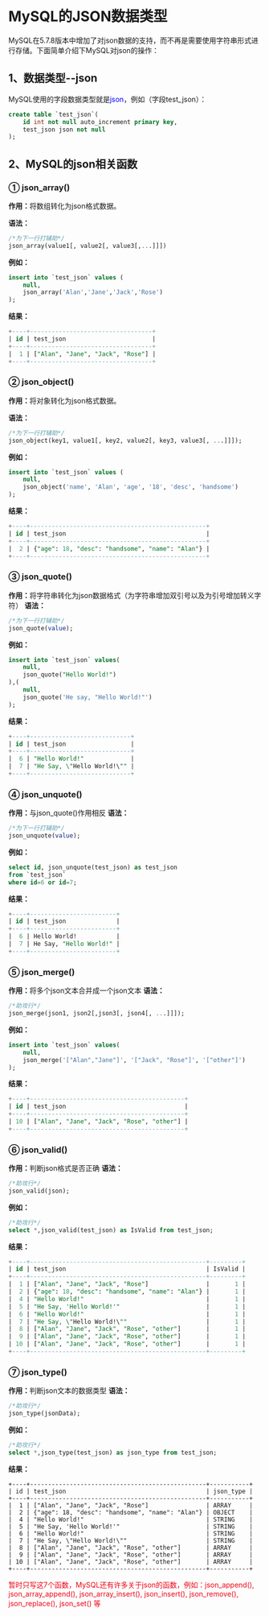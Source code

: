 # MySQL的JSON数据类型

<!-- more -->

MySQL在5.7.8版本中增加了对json数据的支持，而不再是需要使用字符串形式进行存储。下面简单介绍下MySQL对json的操作：

<h2>1、数据类型--json</h2>

MySQL使用的字段数据类型就是<span style="color: blue;">json</span>，例如（字段test_json）：

```sql
create table `test_json`(
    id int not null auto_increment primary key, 
    test_json json not null
);
```


<h2>2、MySQL的json相关函数</h2>

<h3>① json_array()</h3>
<strong>作用：</strong>将数组转化为json格式数据。

<strong>语法：</strong>

```sql
/*为下一行打辅助*/
json_array(value1[, value2[, value3[,...]]])
```

<strong>例如：</strong>

```sql
insert into `test_json` values (
    null,
    json_array('Alan','Jane','Jack','Rose')
);
```

<strong>结果：</strong>

```sql
+----+----------------------------------+
| id | test_json                        |
+----+----------------------------------+
|  1 | ["Alan", "Jane", "Jack", "Rose"] |
+----+----------------------------------+
```

<h3>② json_object()</h3>
<strong>作用：</strong>将对象转化为json格式数据。

<strong>语法：</strong>

```sql
/*为下一行打辅助*/
json_object(key1, value1[, key2, value2[, key3, value3[, ...]]]);
```

<strong>例如：</strong>

```sql
insert into `test_json` values (
    null,
    json_object('name', 'Alan', 'age', '18', 'desc', 'handsome')
);
```

<strong>结果：</strong>

```sql
+----+-------------------------------------------------+
| id | test_json                                       |
+----+-------------------------------------------------+
|  2 | {"age": 18, "desc": "handsome", "name": "Alan"} |
+----+-------------------------------------------------+
```

<h3>③ json_quote()</h3>
<strong>作用：</strong>将字符串转化为json数据格式（为字符串增加双引号以及为引号增加转义字符）
<strong>语法：</strong>

```sql
/*为下一行打辅助*/
json_quote(value);
```

<strong>例如：</strong>

```sql
insert into `test_json` values(
    null,
    json_quote("Hello World!")
),(
    null,
    json_quote('He say, "Hello World!"')
);
```

<strong>结果：</strong>

```sql
+----+----------------------------+
| id | test_json                  |
+----+----------------------------+
|  6 | "Hello World!"             |
|  7 | "He Say, \"Hello World!\"" |
+----+----------------------------+
```

<h3>④ json_unquote()</h3>
<strong>作用：</strong>与json_quote()作用相反
<strong>语法：</strong>

```sql
/*为下一行打辅助*/
json_unquote(value);
```

<strong>例如：</strong>

```sql
select id, json_unquote(test_json) as test_json 
from `test_json` 
where id=6 or id=7;
```

<strong>结果：</strong>

```sql
+----+------------------------+
| id | test_json              |
+----+------------------------+
|  6 | Hello World!           |
|  7 | He Say, "Hello World!" |
+----+------------------------+
```

<h3>⑤ json_merge()</h3>
<strong>作用：</strong>将多个json文本合并成一个json文本
<strong>语法：</strong>

```sql
/*助攻行*/
json_merge(json1, json2[,json3[, json4[, ...]]]);
```

<strong>例如：</strong>

```sql
insert into `test_json` values(
    null,
    json_merge('["Alan","Jane"]', '["Jack", "Rose"]', '["other"]')
);
```

<strong>结果：</strong>

```sql
+----+-------------------------------------------+
| id | test_json                                 |
+----+-------------------------------------------+
| 10 | ["Alan", "Jane", "Jack", "Rose", "other"] |
+----+-------------------------------------------+
```

<h3>⑥ json_valid()</h3>
<strong>作用：</strong>判断json格式是否正确
<strong>语法：</strong>

```sql
/*助攻行*/
json_valid(json);
```

<strong>例如：</strong>

```sql
/*助攻行*/
select *,json_valid(test_json) as IsValid from test_json;
```

<strong>结果：</strong>

```sql
+----+-------------------------------------------------+---------+
| id | test_json                                       | IsValid |
+----+-------------------------------------------------+---------+
|  1 | ["Alan", "Jane", "Jack", "Rose"]                |       1 |
|  2 | {"age": 18, "desc": "handsome", "name": "Alan"} |       1 |
|  4 | "Hello World!"                                  |       1 |
|  5 | "He Say, 'Hello World!'"                        |       1 |
|  6 | "Hello World!"                                  |       1 |
|  7 | "He Say, \"Hello World!\""                      |       1 |
|  8 | ["Alan", "Jane", "Jack", "Rose", "other"]       |       1 |
|  9 | ["Alan", "Jane", "Jack", "Rose", "other"]       |       1 |
| 10 | ["Alan", "Jane", "Jack", "Rose", "other"]       |       1 |
+----+-------------------------------------------------+---------+
```

<h3>⑦ json_type()</h3>
<strong>作用：</strong>判断json文本的数据类型
<strong>语法：</strong>

```sql
/*助攻行*/
json_type(jsonData);
```

<strong>例如：</strong>

```sql
/*助攻行*/
select *,json_type(test_json) as json_type from test_json;
```

<strong>结果：</strong>

```
+----+-------------------------------------------------+-----------+
| id | test_json                                       | json_type |
+----+-------------------------------------------------+-----------+
|  1 | ["Alan", "Jane", "Jack", "Rose"]                | ARRAY     |
|  2 | {"age": 18, "desc": "handsome", "name": "Alan"} | OBJECT    |
|  4 | "Hello World!"                                  | STRING    |
|  5 | "He Say, 'Hello World!'"                        | STRING    |
|  6 | "Hello World!"                                  | STRING    |
|  7 | "He Say, \"Hello World!\""                      | STRING    |
|  8 | ["Alan", "Jane", "Jack", "Rose", "other"]       | ARRAY     |
|  9 | ["Alan", "Jane", "Jack", "Rose", "other"]       | ARRAY     |
| 10 | ["Alan", "Jane", "Jack", "Rose", "other"]       | ARRAY     |
+----+-------------------------------------------------+-----------+
```

<span style="color:#ed0617;">暂时只写这7个函数，MySQL还有许多关于json的函数，例如：json_append(), json_array_append(), json_array_insert(), json_insert(),  json_remove(), json_replace(), json_set() 等</span>